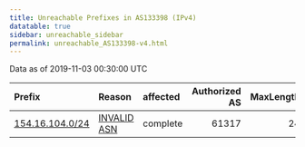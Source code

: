 ```yaml
---
title: Unreachable Prefixes in AS133398 (IPv4)
datatable: true
sidebar: unreachable_sidebar
permalink: unreachable_AS133398-v4.html
---
```


Data as of 2019-11-03 00:30:00 UTC


<div class="datatable-begin"></div>

| Prefix                                                   | Reason                                                                                                  | affected   |   Authorized AS |   MaxLength | Anchor                                           |   unreachable /24s |
|:---------------------------------------------------------|:--------------------------------------------------------------------------------------------------------|:-----------|----------------:|------------:|:-------------------------------------------------|-------------------:|
| [154.16.104.0/24](https://stat.ripe.net/154.16.104.0/24) | [INVALID ASN](https://rpki-validator.ripe.net/announcement-preview?asn=AS133398&prefix=154.16.104.0/24) | complete   |           61317 |          24 | [AfriNIC](unreachable_AfriNIC_RPKI_Root-v4.html) |                  1 |

<div class="datatable-end"></div>